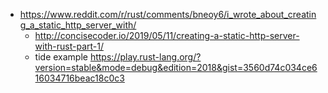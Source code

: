 - https://www.reddit.com/r/rust/comments/bneoy6/i_wrote_about_creating_a_static_http_server_with/
  - http://concisecoder.io/2019/05/11/creating-a-static-http-server-with-rust-part-1/
  - tide example https://play.rust-lang.org/?version=stable&mode=debug&edition=2018&gist=3560d74c034ce616034716beac18c0c3
